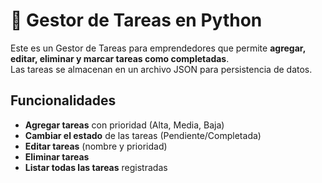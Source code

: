 # 📝 Gestor de Tareas en Python

Este es un Gestor de Tareas para emprendedores que permite **agregar, editar, eliminar y marcar tareas como completadas**.  
Las tareas se almacenan en un archivo JSON para persistencia de datos.  

##  Funcionalidades
-  **Agregar tareas** con prioridad (Alta, Media, Baja)
-  **Cambiar el estado** de las tareas (Pendiente/Completada)
-  **Editar tareas** (nombre y prioridad)
-  **Eliminar tareas**
-  **Listar todas las tareas** registradas
